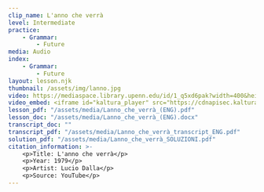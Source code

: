 ```yaml
---
clip_name: L'anno che verrà
level: Intermediate
practice: 
    - Grammar: 
        - Future
media: Audio
index: 
    - Grammar: 
        - Future
layout: lesson.njk
thumbnail: /assets/img/lanno.jpg
video: https://mediaspace.library.upenn.edu/id/1_q5xd6pak?width=400&height=285&playerId=52628472
video_embed: <iframe id="kaltura_player" src="https://cdnapisec.kaltura.com/p/1147242/sp/114724200/embedIframeJs/uiconf_id/9757771/partner_id/1147242?iframeembed=true&playerId=kaltura_player&entry_id=1_q5xd6pak&flashvars[streamerType]=auto&amp;flashvars[localizationCode]=en&amp;flashvars[sideBarContainer.plugin]=true&amp;flashvars[sideBarContainer.position]=left&amp;flashvars[sideBarContainer.clickToClose]=true&amp;flashvars[chapters.plugin]=true&amp;flashvars[chapters.layout]=vertical&amp;flashvars[chapters.thumbnailRotator]=false&amp;flashvars[streamSelector.plugin]=true&amp;flashvars[EmbedPlayer.SpinnerTarget]=videoHolder&amp;flashvars[dualScreen.plugin]=true&amp;flashvars[Kaltura.addCrossoriginToIframe]=true&amp;&wid=1_6cxqrd5f" width="400" height="285" allowfullscreen webkitallowfullscreen mozAllowFullScreen allow="autoplay *; fullscreen *; encrypted-media *" sandbox="allow-downloads allow-forms allow-same-origin allow-scripts allow-top-navigation allow-pointer-lock allow-popups allow-modals allow-orientation-lock allow-popups-to-escape-sandbox allow-presentation allow-top-navigation-by-user-activation" frameborder="0" title="L'anno_che_verrà"></iframe>
lesson_pdf: "/assets/media/Lanno_che_verrà_(ENG).pdf"
lesson_doc: "/assets/media/Lanno_che_verrà_(ENG).docx"
transcript_doc: ""
transcript_pdf: "/assets/media/Lanno_che_verrà_transcript_ENG.pdf"
solution_pdf: "/assets/media/Lanno_che_verrà_SOLUZIONI.pdf"
citation_information: >- 
    <p>Title: L'anno che verrà</p>
    <p>Year: 1979</p>
    <p>Artist: Lucio Dalla</p>
    <p>Source: YouTube</p>
---
```

